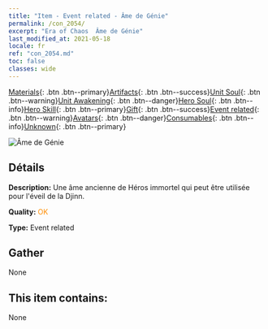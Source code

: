 ```yaml
---
title: "Item - Event related - Âme de Génie"
permalink: /con_2054/
excerpt: "Era of Chaos  Âme de Génie"
last_modified_at: 2021-05-18
locale: fr
ref: "con_2054.md"
toc: false
classes: wide
---
```

 [Materials](/ItemsFR/){: .btn .btn--primary}[Artifacts](/ItemsFR/Artifacts/){: .btn .btn--success}[Unit Soul](/ItemsFR/UnitSoul/){: .btn .btn--warning}[Unit Awakening](/ItemsFR/UnitAwakening/){: .btn .btn--danger}[Hero Soul](/ItemsFR/HeroSoul/){: .btn .btn--info}[Hero Skill](/ItemsFR/HeroSkill/){: .btn .btn--primary}[Gift](/ItemsFR/Gift/){: .btn .btn--success}[Event related](/ItemsFR/Events/){: .btn .btn--warning}[Avatars](/ItemsFR/Avatars/){: .btn .btn--danger}[Consumables](/ItemsFR/Consumables/){: .btn .btn--info}[Unknown](/ItemsFR/Unknown/){: .btn .btn--primary}

 ![Âme de Génie](/images/t/juexing_605.jpg)

## Détails
 **Description:** Une âme ancienne de Héros immortel qui peut être utilisée pour l'éveil de la Djinn.

 **Quality:** <span style="color: #FF8C00">OK</span>

 **Type:** Event related

## Gather

  None

## This item contains:

  None

